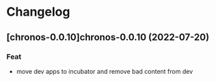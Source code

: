 # Changelog


## [chronos-0.0.10]chronos-0.0.10 (2022-07-20)

### Feat

- move dev apps to incubator and remove bad content from dev

